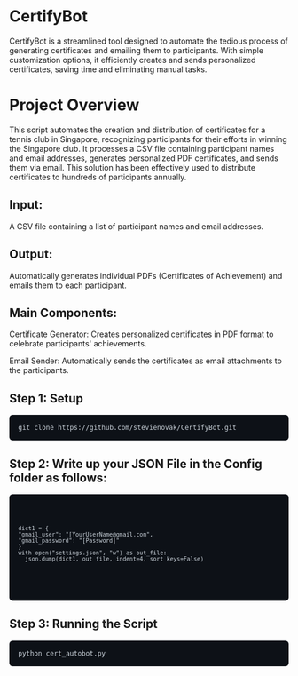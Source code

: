 # CertifyBot
CertifyBot is a streamlined tool designed to automate the tedious process of generating certificates and emailing them to participants. With simple customization options, it efficiently creates and sends personalized certificates, saving time and eliminating manual tasks.

# Project Overview
This script automates the creation and distribution of certificates for a tennis club in Singapore, recognizing participants for their efforts in winning the Singapore club. It processes a CSV file containing participant names and email addresses, generates personalized PDF certificates, and sends them via email. This solution has been effectively used to distribute certificates to hundreds of participants annually.

## Input:
A CSV file containing a list of participant names and email addresses.
## Output:
Automatically generates individual PDFs (Certificates of Achievement) and emails them to each participant.
## Main Components:

Certificate Generator: Creates personalized certificates in PDF format to celebrate participants' achievements.

Email Sender: Automatically sends the certificates as email attachments to the participants.

## Step 1: Setup

<div style="background-color: #0d1117; padding: 16px; border-radius: 6px; margin-bottom: 16px;">
  <pre style="margin: 0;"><code style="color: #c9d1d9; background-color: #0d1117;">git clone https://github.com/stevienovak/CertifyBot.git</code></pre>
</div>

## Step 2: Write up your JSON File in the Config folder as follows:

<div style="background-color: #0d1117; padding: 16px; border-radius: 6px; margin-bottom: 16px;">
  <pre style="margin: 0;"><code style="color: #c9d1d9; background-color: #0d1117;">
    
    dict1 = {
    "gmail_user": "[YourUserName@gmail.com",
    "gmail_password": "[Password]"
    }
    with open("settings.json", "w") as out_file:
      json.dump(dict1, out_file, indent=4, sort_keys=False)
</code></pre>
</div>

## Step 3: Running the Script

<div style="background-color: #0d1117; padding: 16px; border-radius: 6px; margin-bottom: 16px;">
  <pre style="margin: 0;"><code style="color: #c9d1d9; background-color: #0d1117;">python cert_autobot.py
</code></pre>
</div>
